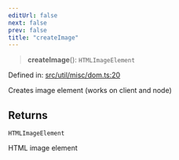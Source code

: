 ```yaml
---
editUrl: false
next: false
prev: false
title: "createImage"
---
```


> **createImage**(): `HTMLImageElement`

Defined in: [src/util/misc/dom.ts:20](https://github.com/fabricjs/fabric.js/blob/fea1b29b7495d9634e300bd4bfa43de097745805/src/util/misc/dom.ts#L20)

Creates image element (works on client and node)

## Returns

`HTMLImageElement`

HTML image element
